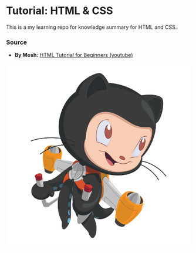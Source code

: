 # Tutorial: HTML & CSS

This is a my learning repo for knowledge summary for HTML and CSS.

### Source 

- **By Mosh:** [HTML Tutorial for Beginners (youtube)](https://www.youtube.com/watch?v=qz0aGYrrlhU&t=136s)

![octocat](images/octocat.png)